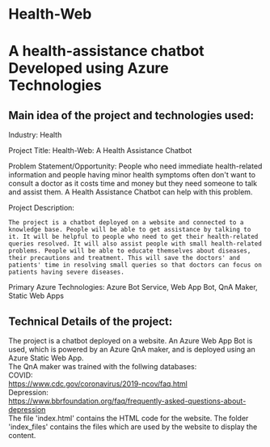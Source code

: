 # Health-Web
# A health-assistance chatbot Developed using Azure Technologies

## Main idea of the project and technologies used:
  Industry: Health

  Project Title: Health-Web: A Health Assistance Chatbot

  Problem Statement/Opportunity:
    People who need immediate health-related information and people having minor health symptoms often don't want to consult a doctor as it costs time and money but they     need someone to talk and assist them. A Health Assistance Chatbot can help with this problem.

   Project Description:

    The project is a chatbot deployed on a website and connected to a knowledge base. People will be able to get assistance by talking to it. It will be helpful to people who need to get their health-related queries resolved. It will also assist people with small health-related problems. People will be able to educate themselves about diseases, their precautions and treatment. This will save the doctors' and patients' time in resolving small queries so that doctors can focus on patients having severe diseases.

  Primary Azure Technologies:
    Azure Bot Service, Web App Bot, QnA Maker, Static Web Apps

## Technical Details of the project:
  The project is a chatbot deployed on a website. 
  An Azure Web App Bot is used, which is powered by an Azure QnA maker, and is deployed using an Azure Static Web App. <br>
  The QnA maker was trained with the follwing databases: <br>	COVID: <br> https://www.cdc.gov/coronavirus/2019-ncov/faq.html <br> Depression: <br>  https://www.bbrfoundation.org/faq/frequently-asked-questions-about-depression
  <br> The file 'index.html' contains the HTML code for the website. The folder 'index_files' contains the files which are used by the website to display the content.
